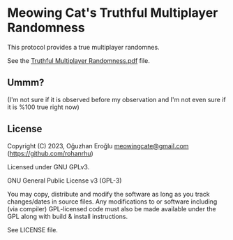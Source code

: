 # Meowing Cat's Truthful Multiplayer Randomness

This protocol provides a true multiplayer randomnes.

See the [Truthful Multiplayer Randomness.pdf](<./Truthful Multiplayer Randomness.pdf>) file.

## Ummm?

(I'm not sure if it is observed before my observation and I'm not even sure if it is %100 true right now)

## License

Copyright (C) 2023, Oğuzhan Eroğlu <meowingcate@gmail.com> (https://github.com/rohanrhu)

Licensed under GNU GPLv3.

GNU General Public License v3 (GPL-3)

You may copy, distribute and modify the software as long as you track changes/dates in source files. Any modifications to or software including (via compiler) GPL-licensed code must also be made available under the GPL along with build & install instructions.

See LICENSE file.
